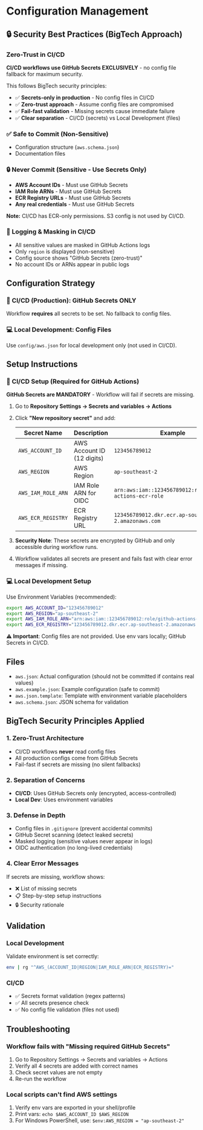 # Configuration Management

## 🔒 Security Best Practices (BigTech Approach)

### Zero-Trust in CI/CD
**CI/CD workflows use GitHub Secrets EXCLUSIVELY** - no config file fallback for maximum security.

This follows BigTech security principles:
- ✅ **Secrets-only in production** - No config files in CI/CD
- ✅ **Zero-trust approach** - Assume config files are compromised
- ✅ **Fail-fast validation** - Missing secrets cause immediate failure
- ✅ **Clear separation** - CI/CD (secrets) vs Local Development (files)

### ✅ Safe to Commit (Non-Sensitive)
- Configuration structure (`aws.schema.json`)
- Documentation files

### 🔒 Never Commit (Sensitive - Use Secrets Only)
- **AWS Account IDs** - Must use GitHub Secrets
- **IAM Role ARNs** - Must use GitHub Secrets  
- **ECR Registry URLs** - Must use GitHub Secrets
- **Any real credentials** - Must use GitHub Secrets

**Note:** CI/CD has ECR-only permissions. S3 config is not used by CI/CD.

### 🔐 Logging & Masking in CI/CD
- All sensitive values are masked in GitHub Actions logs
- Only `region` is displayed (non-sensitive)
- Config source shows "GitHub Secrets (zero-trust)"
- No account IDs or ARNs appear in public logs

## Configuration Strategy

### 🚀 CI/CD (Production): GitHub Secrets ONLY
Workflow **requires** all secrets to be set. No fallback to config files.

### 💻 Local Development: Config Files
Use `config/aws.json` for local development only (not used in CI/CD).

## Setup Instructions

### 🚀 CI/CD Setup (Required for GitHub Actions)

**GitHub Secrets are MANDATORY** - Workflow will fail if secrets are missing.

1. Go to **Repository Settings → Secrets and variables → Actions**
2. Click **"New repository secret"** and add:

   | Secret Name | Description | Example |
   |------------|-------------|---------|
   | `AWS_ACCOUNT_ID` | AWS Account ID (12 digits) | `123456789012` |
   | `AWS_REGION` | AWS Region | `ap-southeast-2` |
   | `AWS_IAM_ROLE_ARN` | IAM Role ARN for OIDC | `arn:aws:iam::123456789012:role/github-actions-ecr-role` |
   | `AWS_ECR_REGISTRY` | ECR Registry URL | `123456789012.dkr.ecr.ap-southeast-2.amazonaws.com` |

3. **Security Note**: These secrets are encrypted by GitHub and only accessible during workflow runs.
4. Workflow validates all secrets are present and fails fast with clear error messages if missing.

### 💻 Local Development Setup

Use Environment Variables (recommended):

```bash
export AWS_ACCOUNT_ID="123456789012"
export AWS_REGION="ap-southeast-2"
export AWS_IAM_ROLE_ARN="arn:aws:iam::123456789012:role/github-actions-role"
export AWS_ECR_REGISTRY="123456789012.dkr.ecr.ap-southeast-2.amazonaws.com"
```

**⚠️ Important**: Config files are not provided. Use env vars locally; GitHub Secrets in CI/CD.

## Files

- `aws.json`: Actual configuration (should not be committed if contains real values)
- `aws.example.json`: Example configuration (safe to commit)
- `aws.json.template`: Template with environment variable placeholders
- `aws.schema.json`: JSON schema for validation

## BigTech Security Principles Applied

### 1. Zero-Trust Architecture
- CI/CD workflows **never** read config files
- All production configs come from GitHub Secrets
- Fail-fast if secrets are missing (no silent fallbacks)

### 2. Separation of Concerns
- **CI/CD**: Uses GitHub Secrets only (encrypted, access-controlled)
- **Local Dev**: Uses environment variables

### 3. Defense in Depth
- Config files in `.gitignore` (prevent accidental commits)
- GitHub Secret scanning (detect leaked secrets)
- Masked logging (sensitive values never appear in logs)
- OIDC authentication (no long-lived credentials)

### 4. Clear Error Messages
If secrets are missing, workflow shows:
- ❌ List of missing secrets
- 📋 Step-by-step setup instructions
- 🔒 Security rationale

## Validation

### Local Development
Validate environment is set correctly:
```bash
env | rg "^AWS_(ACCOUNT_ID|REGION|IAM_ROLE_ARN|ECR_REGISTRY)="
```

### CI/CD
- ✅ Secrets format validation (regex patterns)
- ✅ All secrets presence check
- ✅ No config file validation (files not used)

## Troubleshooting

### Workflow fails with "Missing required GitHub Secrets"
1. Go to Repository Settings → Secrets and variables → Actions
2. Verify all 4 secrets are added with correct names
3. Check secret values are not empty
4. Re-run the workflow

### Local scripts can't find AWS settings
1. Verify env vars are exported in your shell/profile
2. Print vars: `echo $AWS_ACCOUNT_ID $AWS_REGION`
3. For Windows PowerShell, use: `$env:AWS_REGION = "ap-southeast-2"`

